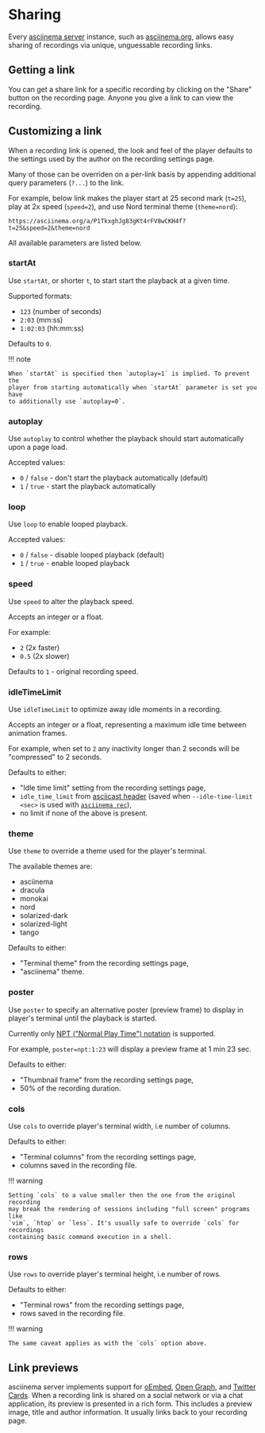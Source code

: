 # Sharing

Every [asciinema server](../server/index.md) instance, such as
[asciinema.org](https://asciinema.org), allows easy sharing of recordings via
unique, unguessable recording links.

## Getting a link

You can get a share link for a specific recording by clicking on the "Share"
button on the recording page. Anyone you give a link to can view the recording.

## Customizing a link

When a recording link is opened, the look and feel of the player defaults to the
settings used by the author on the recording settings page.

Many of those can be overriden on a per-link basis by appending additional query
parameters (`?...`) to the link.

For example, below link makes the player start at 25 second mark (`t=25`), play
at 2x speed (`speed=2`), and use Nord terminal theme (`theme=nord`):

```
https://asciinema.org/a/P1TkxghJg83gKt4rFV8wCKH4f?t=25&speed=2&theme=nord
```

All available parameters are listed below.

### startAt

Use `startAt`, or shorter `t`, to start start the playback at a given time.

Supported formats:

* `123` (number of seconds)
* `2:03` (mm:ss)
* `1:02:03` (hh:mm:ss)

Defaults to `0`.

!!! note

    When `startAt` is specified then `autoplay=1` is implied. To prevent the
    player from starting automatically when `startAt` parameter is set you have
    to additionally use `autoplay=0`.

### autoplay

Use `autoplay` to control whether the playback should start automatically upon
a page load.

Accepted values:

* `0` / `false` - don't start the playback automatically (default)
* `1` / `true` - start the playback automatically

### loop

Use `loop` to enable looped playback.

Accepted values:

* `0` / `false` - disable looped playback (default)
* `1` / `true` - enable looped playback

### speed

Use `speed` to alter the playback speed.

Accepts an integer or a float.

For example:

* `2` (2x faster)
* `0.5` (2x slower)

Defaults to `1` - original recording speed.

### idleTimeLimit

Use `idleTimeLimit` to optimize away idle moments in a recording.

Accepts an integer or a float, representing a maximum idle time between
animation frames.

For example, when set to `2` any inactivity longer than 2 seconds will be
"compressed" to 2 seconds.

Defaults to either:

- "Idle time limit" setting from the recording settings page,
- `idle_time_limit` from [asciicast header](../asciicast/v2.md#header) (saved
  when `--idle-time-limit <sec>` is used with [`asciinema
  rec`](../cli/usage.md#asciinema-rec-filename)),
- no limit if none of the above is present.

### theme

Use `theme` to override a theme used for the player's terminal.

The available themes are:

* asciinema
* dracula
* monokai
* nord
* solarized-dark
* solarized-light
* tango

Defaults to either:

- "Terminal theme" from the recording settings page,
- "asciinema" theme.

### poster

Use `poster` to specify an alternative poster (preview frame) to display in
player's terminal until the playback is started.

Currently only [NPT ("Normal Play Time")
notation](https://www.ietf.org/rfc/rfc2326.txt) is supported.

For example, `poster=npt:1:23` will display a preview frame at 1 min 23 sec.

Defaults to either:

- "Thumbnail frame" from the recording settings page,
- 50% of the recording duration.

### cols

Use `cols` to override player's terminal width, i.e number of columns.

Defaults to either:

- "Terminal columns" from the recording settings page,
- columns saved in the recording file.

!!! warning

    Setting `cols` to a value smaller then the one from the original recording
    may break the rendering of sessions including "full screen" programs like
    `vim`, `htop` or `less`. It's usually safe to override `cols` for recordings
    containing basic command execution in a shell.

### rows

Use `rows` to override player's terminal height, i.e number of rows.

Defaults to either:

- "Terminal rows" from the recording settings page,
- rows saved in the recording file.

!!! warning

    The same caveat applies as with the `cols` option above.

## Link previews

asciinema server implements support for [oEmbed](https://oembed.com/), [Open
Graph](https://ogp.me/), and [Twitter
Cards](https://developer.twitter.com/en/docs/twitter-for-websites/cards/guides/getting-started).
When a recording link is shared on a social network or via a chat application,
its preview is presented in a rich form. This includes a preview image, title
and author information. It usually links back to your recording page.
